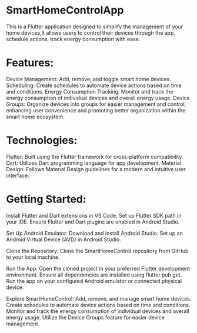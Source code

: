 # SmartHomeControlApp
This is a Flutter application designed to simplify the management of your home devices,It allows users to control their devices through the app, schedule actions, track energy consumption with ease.

# Features:

Device Management: Add, remove, and toggle smart home devices.
Scheduling: Create schedules to automate device actions based on time and conditions.
Energy Consumption Tracking: Monitor and track the energy consumption of individual devices and overall energy usage.
Device Groups: Organize devices into groups for easier management and control, enhancing user convenience and promoting better organization within the smart home ecosystem.

# Technologies:

Flutter: Built using the Flutter framework for cross-platform compatibility.
Dart: Utilizes Dart programming language for app development.
Material Design: Follows Material Design guidelines for a modern and intuitive user interface.

# Getting Started:

Install Flutter and Dart extensions in VS Code.
Set up Flutter SDK path in your IDE.
Ensure Flutter and Dart plugins are enabled in Android Studio.

Set Up Android Emulator:
Download and install Android Studio.
Set up an Android Virtual Device (AVD) in Android Studio.

Clone the Repository:
Clone the SmartHomeControl repository from GitHub to your local machine.

Run the App:
Open the cloned project in your preferred Flutter development environment.
Ensure all dependencies are installed using flutter pub get.
Run the app on your configured Android emulator or connected physical device.

Explore SmartHomeControl:
Add, remove, and manage smart home devices.
Create schedules to automate device actions based on time and conditions.
Monitor and track the energy consumption of individual devices and overall energy usage.
Utilize the Device Groups feature for easier device management.









